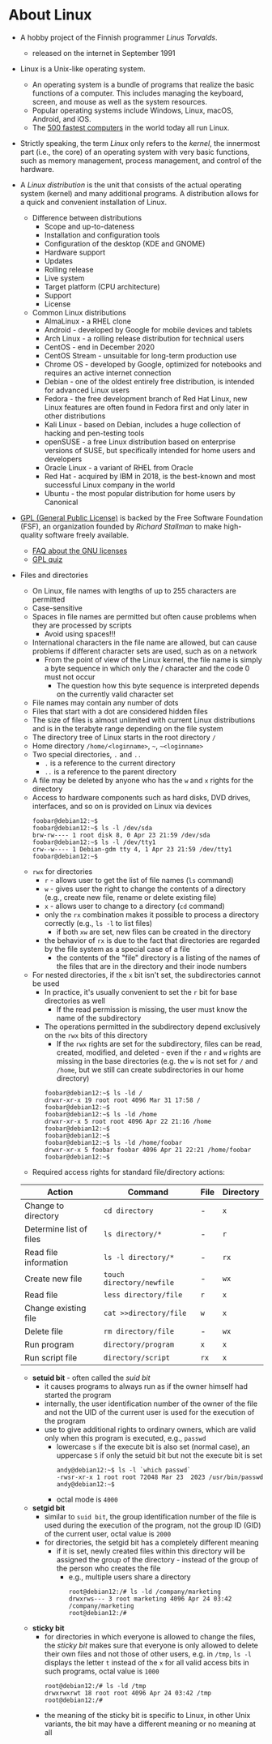 # About Linux

- A hobby project of the Finnish programmer *Linus Torvalds*.
	- released on the internet in September 1991
- Linux is a Unix-like operating system.
	- An operating system is a bundle of programs that realize the basic functions of a computer. This includes managing the keyboard, screen, and mouse as well as the system resources.
	- Popular operating systems include Windows, Linux, macOS, Android, and iOS.
	- The [500 fastest computers](https://top500.org/statistics/list/) in the world today all run Linux.
- Strictly speaking, the term *Linux* only refers to the *kernel*, the innermost part (i.e., the core) of an operating system with very basic functions, such as memory management, process management, and control of the hardware.
- A *Linux distribution* is the unit that consists of the actual operating system (kernel) and many additional programs. A distribution allows for a quick and convenient installation of Linux.
	- Difference between distributions
		- Scope and up-to-dateness
		- Installation and configuration tools
		- Configuration of the desktop (KDE and GNOME)
		- Hardware support
		- Updates
		- Rolling release
		- Live system
		- Target platform (CPU architecture)
		- Support
		- License
	- Common Linux distributions
		- AlmaLinux - a RHEL clone
		- Android - developed by Google for mobile devices and tablets
		- Arch Linux - a rolling release distribution for technical users
		- CentOS - end in December 2020
		- CentOS Stream - unsuitable for long-term production use
		- Chrome OS - developed by Google, optimized for notebooks and requires an active internet connection
		- Debian - one of the oldest entirely free distribution, is intended for advanced Linux users
		- Fedora - the free development branch of Red Hat Linux, new Linux features are often found in Fedora first and only later in other distributions
		- Kali Linux - based on Debian, includes a huge collection of hacking and pen-testing tools
		- openSUSE - a free Linux distribution based on enterprise versions of SUSE, but specifically intended for home users and developers
		- Oracle Linux - a variant of RHEL from Oracle
		- Red Hat - acquired by IBM in 2018, is the best-known and most successful Linux company in the world
		- Ubuntu - the most popular distribution for home users by Canonical
- [GPL (General Public License)](https://www.gnu.org/licenses/gpl-3.0.html) is backed by the Free Software Foundation (FSF), an organization founded by *Richard Stallman* to make high-quality software freely available.
	- [FAQ about the GNU licenses](https://www.gnu.org/licenses/gpl-faq.html)
	- [GPL quiz](https://www.gnu.org/cgi-bin/license-quiz.cgi)
- Files and directories
	- On Linux, file names with lengths of up to 255 characters are permitted
	- Case-sensitive
	- Spaces in file names are permitted but often cause problems when they are processed by scripts
		- Avoid using spaces!!!
	- International characters in the file name are allowed, but can cause problems if different character sets are used, such as on a network
		- From the point of view of the Linux kernel, the file name is simply a byte sequence in which only the / character and the code 0 must not occur
			- The question how this byte sequence is interpreted depends on the currently valid character set
	- File names may contain any number of dots
	- Files that start with a dot are considered hidden files
	- The size of files is almost unlimited with current Linux distributions and is in the terabyte range depending on the file system
	- The directory tree of Linux starts in the root directory `/`
	- Home directory `/home/<loginname>`, `~`, `~<loginname>`
	- Two special directories, `.` and `..`
		- `.` is a reference to the current directory
		- `..` is a reference to the parent directory
	- A file may be deleted by anyone who has the `w` and `x` rights for the directory
	- Access to hardware components such as hard disks, DVD drives, interfaces, and so on is provided on Linux via devices
		```
		foobar@debian12:~$ 
		foobar@debian12:~$ ls -l /dev/sda
		brw-rw---- 1 root disk 8, 0 Apr 23 21:59 /dev/sda
		foobar@debian12:~$ ls -l /dev/tty1
		crw--w---- 1 Debian-gdm tty 4, 1 Apr 23 21:59 /dev/tty1
		foobar@debian12:~$
		```
	- `rwx` for directories
		- `r` - allows user to get the list of file names (`ls` command)
		- `w` - gives user the right to change the contents of a directory (e.g., create new file, rename or delete existing file)
		- `x` - allows user to change to a directory (`cd` command)
		-  only the `rx` combination makes it possible to process a directory correctly (e.g., `ls -l` to list files)
			- if both `xw` are set, new files can be created in the directory
		- the behavior of `rx` is due to the fact that directories are regarded by the file system as a special case of a file
			- the contents of the "file" directory is a listing of the names of the files that are in the directory and their inode numbers
	- For nested directories, if the `x` bit isn't set, the subdirectories cannot be used
		- In practice, it's usually convenient to set the `r` bit for base directories as well
			- If the read permission is missing, the user must know the name of the subdirectory
		- The operations permitted in the subdirectory depend exclusively on the `rwx` bits of this directory
			- If the `rwx` rights are set for the subdirectory, files can be read, created, modified, and deleted - even if the `r` and `w` rights are missing in the base directories (e.g. the `w` is not set for `/` and `/home`, but we still can create subdirectories in our home directory)
			```
			foobar@debian12:~$ ls -ld /
			drwxr-xr-x 19 root root 4096 Mar 31 17:58 /
			foobar@debian12:~$ 
			foobar@debian12:~$ ls -ld /home
			drwxr-xr-x 5 root root 4096 Apr 22 21:16 /home
			foobar@debian12:~$ 
			foobar@debian12:~$ 
			foobar@debian12:~$ ls -ld /home/foobar
			drwxr-xr-x 5 foobar foobar 4096 Apr 21 22:21 /home/foobar
			foobar@debian12:~$
			```			
	- Required access rights for standard file/directory actions:

	| Action | Command | File | Directory |
	| ------ | ------- | ---- | --------- |
	| Change to directory | `cd directory` | - | `x` |			
	| Determine list of files | `ls directory/*` | - | `r` |
	| Read file information | `ls -l directory/*` | - | `rx` |
	| Create new file | `touch directory/newfile` | - | `wx` |
	| Read file | `less directory/file` | `r` | `x` |
	| Change existing file | `cat >>directory/file` | `w` | `x` |
	| Delete file | `rm directory/file` | - | `wx` |
	| Run program | `directory/program` | `x` | `x` |
	| Run script file | `directory/script` | `rx` | `x` |
	- **setuid bit** - often called the *suid bit*
		- it causes programs to always run as if the owner himself had started the program
		- internally, the user identification number of the owner of the file and not the UID of the current user is used for the execution of the program
		- use to give additional rights to ordinary owners, which are valid only when this program is executed, e.g., `passwd`
			- lowercase `s` if the execute bit is also set (normal case), an uppercase `S` if only the setuid bit but not the execute bit is set
				```
				andy@debian12:~$ ls -l `which passwd`
				-rwsr-xr-x 1 root root 72048 Mar 23  2023 /usr/bin/passwd
				andy@debian12:~$
				```		
			- octal mode is `4000`
	- **setgid bit**
		- similar to `suid bit`, the group identification number of the file is used during the execution of the program, not the group ID (GID) of the current user, octal value is `2000`
		- for directories, the setgid bit has a completely different meaning
			- if it is set, newly created files within this directory will be assigned the group of the directory - instead of the group of the person who creates the file
				- e.g., multiple users share a directory
					```
					root@debian12:/# ls -ld /company/marketing
					drwxrws--- 3 root marketing 4096 Apr 24 03:42 /company/marketing
					root@debian12:/#
					```				
	- **sticky bit**
		- for directories in which everyone is allowed to change the files, the *sticky bit* makes sure that everyone is only allowed to delete their own files and not those of other users, e.g. in `/tmp`, `ls -l` displays the letter `t` instead of the `x` for all valid access bits in such programs, octal value is `1000`
			```
			root@debian12:/# ls -ld /tmp
			drwxrwxrwt 18 root root 4096 Apr 24 03:42 /tmp
			root@debian12:/#
			```		
		- the meaning of the sticky bit is specific to Linux, in other Unix variants, the bit may have a different meaning or no meaning at all